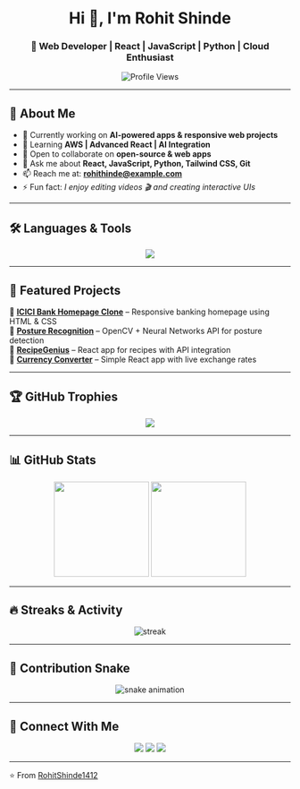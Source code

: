 <h1 align="center">Hi 👋, I'm Rohit Shinde</h1>
<h3 align="center">🚀 Web Developer | React | JavaScript | Python | Cloud Enthusiast</h3>

<p align="center">
  <img src="https://komarev.com/ghpvc/?username=RohitShinde1412&label=Profile%20Views&color=0e75b6&style=flat" alt="Profile Views" />
</p>

---

## 🌟 About Me
- 🔭 Currently working on **AI-powered apps & responsive web projects**
- 🌱 Learning **AWS | Advanced React | AI Integration**
- 👯 Open to collaborate on **open-source & web apps**
- 💬 Ask me about **React, JavaScript, Python, Tailwind CSS, Git**
- 📫 Reach me at: **[rohithinde@example.com](mailto:shinderohit1421@gmail.com)**
- ⚡ Fun fact: *I enjoy editing videos 🎬 and creating interactive UIs*

---

## 🛠️ Languages & Tools
<p align="center">
  <img src="https://skillicons.dev/icons?i=html,css,js,react,tailwind,python,git,github,figma,vscode,aws" />
</p>

---

## 📌 Featured Projects
🔹 [**ICICI Bank Homepage Clone**](https://github.com/RohitShinde1412/icici-bank-clone) – Responsive banking homepage using HTML & CSS  
🔹 [**Posture Recognition**](https://github.com/RohitShinde1412/posture-recognition) – OpenCV + Neural Networks API for posture detection  
🔹 [**RecipeGenius**](https://github.com/RohitShinde1412/recipe-genius) – React app for recipes with API integration  
🔹 [**Currency Converter**](https://github.com/RohitShinde1412/currency-converter) – Simple React app with live exchange rates  

---

## 🏆 GitHub Trophies
<p align="center">
  <img src="https://github-profile-trophy.vercel.app/?username=RohitShinde1412&theme=onedark&no-frame=true&row=1&column=7" />
</p>

---

## 📊 GitHub Stats
<p align="center">
  <img src="https://github-readme-stats.vercel.app/api?username=RohitShinde1412&show_icons=true&theme=tokyonight" height="170" />
  <img src="https://github-readme-stats.vercel.app/api/top-langs/?username=RohitShinde1412&layout=compact&theme=tokyonight" height="170" />
</p>

---

## 🔥 Streaks & Activity
<p align="center">
  <img src="https://github-readme-streak-stats.herokuapp.com/?user=RohitShinde1412&theme=tokyonight" alt="streak" />
</p>

---

## 🐍 Contribution Snake
<p align="center">
  <img src="https://raw.githubusercontent.com/RohitShinde1412/RohitShinde1412/output/github-contribution-grid-snake.svg" alt="snake animation" />
</p>

---

## 🔗 Connect With Me
<p align="center">
  <a href="https://linkedin.com/in/rohit-shinde-aa4234342" target="blank"><img src="https://skillicons.dev/icons?i=linkedin" /></a>
  <a href="https://github.com/RohitShinde1412" target="blank"><img src="https://skillicons.dev/icons?i=github" /></a>
  <a href="mailto:rohithinde@example.com"><img src="https://skillicons.dev/icons?i=gmail" /></a>
</p>

---

⭐️ From [RohitShinde1412](https://github.com/RohitShinde1412)
